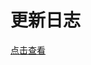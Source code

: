 # 更新日志

[点击查看](https://ext.dcloud.net.cn/plugin?id=2204&update_log)
<!--
<doc-update></doc-update>
-->
